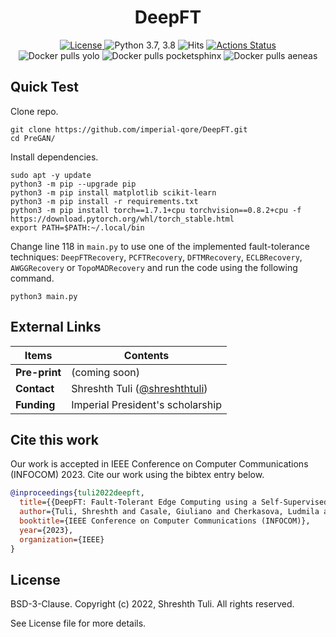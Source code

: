 <h1 align="center">DeepFT</h1>
<div align="center">
  <a href="https://github.com/imperial-qore/DeepFT/blob/master/LICENSE">
    <img src="https://img.shields.io/badge/License-BSD%203--Clause-red.svg" alt="License">
  </a>
   <a>
    <img src="https://img.shields.io/badge/python-3.7%20%7C%203.8-blue.svg" alt="Python 3.7, 3.8">
  </a>
   <a>
    <img src="https://hits.seeyoufarm.com/api/count/incr/badge.svg?url=https%3A%2F%2Fgithub.com%2Fimperial-qore%2FDeepFT&count_bg=%23FFC401&title_bg=%23555555&icon=&icon_color=%23E7E7E7&title=hits&edge_flat=false" alt="Hits">
  </a>
   <a href="https://github.com/imperial-qore/DeepFT/actions">
    <img src="https://github.com/imperial-qore/COSCO/workflows/DeFog-Benchmarks/badge.svg" alt="Actions Status">
  </a>
 <br>
   <a>
    <img src="https://img.shields.io/docker/pulls/shreshthtuli/yolo?label=docker%20pulls%3A%20yolo" alt="Docker pulls yolo">
  </a>
   <a>
    <img src="https://img.shields.io/docker/pulls/shreshthtuli/pocketsphinx?label=docker%20pulls%3A%20pocketsphinx" alt="Docker pulls pocketsphinx">
  </a>
   <a>
    <img src="https://img.shields.io/docker/pulls/shreshthtuli/aeneas?label=docker%20pulls%3A%20aeneas" alt="Docker pulls aeneas">
  </a>
</div>

## Quick Test
Clone repo.
```console
git clone https://github.com/imperial-qore/DeepFT.git
cd PreGAN/
```
Install dependencies.
```console
sudo apt -y update
python3 -m pip --upgrade pip
python3 -m pip install matplotlib scikit-learn
python3 -m pip install -r requirements.txt
python3 -m pip install torch==1.7.1+cpu torchvision==0.8.2+cpu -f https://download.pytorch.org/whl/torch_stable.html
export PATH=$PATH:~/.local/bin
```
Change line 118 in `main.py` to use one of the implemented fault-tolerance techniques: `DeepFTRecovery`, `PCFTRecovery`, `DFTMRecovery`, `ECLBRecovery`,  `AWGGRecovery` or `TopoMADRecovery` and run the code using the following command.
```console
python3 main.py
````

## External Links
| Items | Contents | 
| --- | --- |
| **Pre-print** | (coming soon) |
| **Contact**| Shreshth Tuli ([@shreshthtuli](https://github.com/shreshthtuli))  |
| **Funding**| Imperial President's scholarship |

## Cite this work
Our work is accepted in IEEE Conference on Computer Communications (INFOCOM) 2023. Cite our work using the bibtex entry below.
```bibtex
@inproceedings{tuli2022deepft,
  title={{DeepFT: Fault-Tolerant Edge Computing using a Self-Supervised Deep Surrogate Model}},
  author={Tuli, Shreshth and Casale, Giuliano and Cherkasova, Ludmila and Jennings, Nicholas R},
  booktitle={IEEE Conference on Computer Communications (INFOCOM)},
  year={2023},
  organization={IEEE}
}

```

## License

BSD-3-Clause. 
Copyright (c) 2022, Shreshth Tuli.
All rights reserved.

See License file for more details.
